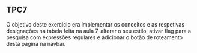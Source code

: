 ## TPC7

O objetivo deste exercicio era implementar os conceitos e as respetivas designações na tabela feita na aula 7, alterar o seu estilo, ativar flag para a pesquisa com expressões regulares e adicionar o botão de roteamento desta página na navbar.